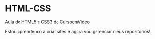 # HTML-CSS
Aula de HTML5 e CSS3 do CursoemVideo

Estou aprendendo a criar sites e agora vou gerenciar meus repositórios!